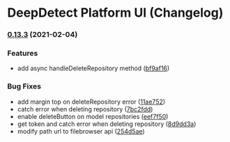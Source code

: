 # DeepDetect Platform UI (Changelog)

### [0.13.3](https://github.com/jolibrain/platform_ui/compare/v0.13.2...v0.13.3) (2021-02-04)


### Features

* add async handleDeleteRepository method ([bf9af16](https://github.com/jolibrain/platform_ui/commit/bf9af1643a92aac2783ded8e1c8c9659b28777e9))


### Bug Fixes

* add margin top on deleteRepository error ([11ae752](https://github.com/jolibrain/platform_ui/commit/11ae7529683abb7ea9f7bde183f3428670e15ba2))
* catch error when deleting repository ([7bc2fdd](https://github.com/jolibrain/platform_ui/commit/7bc2fdd5c2339143084b53ea8d6312c31a98b9a9))
* enable deleteButton on model repositories ([eef7f50](https://github.com/jolibrain/platform_ui/commit/eef7f5089ac77999538ba0aa4e7cad735f53577f))
* get token and catch error when deleting repository ([8d9dd3a](https://github.com/jolibrain/platform_ui/commit/8d9dd3abbdece090e46ab6fa13a9bcc9bf343c90))
* modify path url to filebrowser api ([254d5ae](https://github.com/jolibrain/platform_ui/commit/254d5ae5f80f7dabd056dd5e350c675072f2f0fd))
